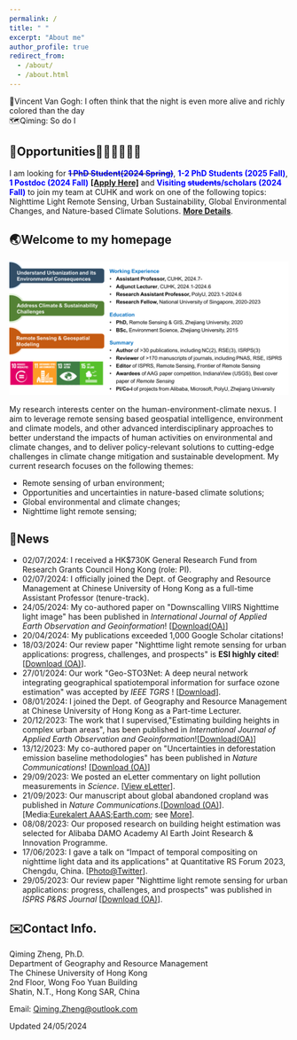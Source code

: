 ```yaml
---
permalink: /
title: " "
excerpt: "About me"
author_profile: true
redirect_from: 
  - /about/
  - /about.html
---  
```


🎨Vincent Van Gogh: I often think that the night is even more alive and richly colored than the day   
🗺️Qiming: So do I 

## 🚨Opportunities👩🏻‍🎓👨🏼‍🎓 ##
I am looking for ~~**<font color= Blue>1 PhD Student(2024 Spring)</font>**~~, **<font color= Blue>1-2 PhD Students (2025 Fall)</font>**, **<font color= Blue>1 Postdoc (2024 Fall)</font>** [**[Apply Here]**](https://cuhk.taleo.net/careersection/cu_career_non_teach/jobdetail.ftl?job=240001HS) and **<font color= Blue>Visiting ~~students~~/scholars (2024 Fall)</font>** to join my team at CUHK and work on one of the following topics: Nighttime Light Remote Sensing, Urban Sustainability, Global Environmental Changes, and Nature-based Climate Solutions. [**More Details**](https://qmzheng09work.github.io/opportunities/).  
## 🌏Welcome to my homepage ##  

![](intro_summary.png)

My research interests center on the human-environment-climate nexus. I aim to leverage remote sensing based geospatial intelligence, environment and climate models, and other advanced interdisciplinary approaches to better understand the impacts of human activities on environmental and climate changes, and to deliver policy-relevant solutions to cutting-edge challenges in climate change mitigation and sustainable development. My current research focuses on the following themes:
* Remote sensing of urban environment;
* Opportunities and uncertainties in nature-based climate solutions;
*	Global environmental and climate changes;
*	Nighttime light remote sensing;


## 📰News ##  
*   02/07/2024: I received a HK$730K General Research Fund  from Research Grants Council Hong Kong (role: PI).
*   02/07/2024: I officially joined the Dept. of Geography and Resource Management at Chinese University of Hong Kong as a full-time Assistant Professor (tenure-track).
*   24/05/2024: My co-authored paper on "Downscalling VIIRS Nighttime light image" has been published in *International Journal of Applied Earth Observation and Geoinformation*! [[Download(OA)](https://doi.org/10.1016/j.jag.2024.103924)]  
*  20/04/2024: My publications exceeded 1,000 Google Scholar citations!
*  18/03/2024: Our review paper "Nighttime light remote sensing for urban applications: progress, challenges, and prospects" is **ESI highly cited**! [[Download (OA)](https://www.sciencedirect.com/science/article/pii/S0924271623001521)].
*  27/01/2024: Our work "Geo-STO3Net: A deep neural network integrating geographical spatiotemporal information for surface ozone estimation" was accepted by *IEEE TGRS* ! [[Download](https://ieeexplore.ieee.org/document/10414127)].
*  08/01/2024: I joined the Dept. of Geography and Resource Management at Chinese University of Hong Kong as a Part-time Lecturer.
*  20/12/2023: The work that I supervised,"Estimating building heights in complex urban areas", has been published in *International Journal of Applied Earth Observation and Geoinformation*![[Download(OA)](https://doi.org/10.1016/j.jag.2023.103625)]
* 13/12/2023: My co-authored paper on "Uncertainties in deforestation emission baseline methodologies" has been published in *Nature Communications*! [[Download (OA)](https://doi.org/10.1038/s41467-023-44127-9)]
* 29/09/2023: We posted an eLetter commentary on light pollution measurements in *Science*. [[View eLetter](https://www.science.org/doi/10.1126/science.adg0473#elettersSection)].
* 21/09/2023: Our manuscript about global abandoned cropland was published in *Nature Communications*.[[Download (OA)](https://www.nature.com/articles/s41467-023-41837-y)].[Media:[Eurekalert AAAS](https://www.eurekalert.org/news-releases/1003363);[Earth.com](https://www.earth.com/news/abandoned-croplands-could-boost-food-security-and-climate-mitigation/); see [More](https://www.nature.com/articles/s41467-023-41837-y/metrics)].
* 08/08/2023: Our proposed research on building height estimation was selected for Alibaba DAMO Academy AI Earth Joint Research & Innovation Programme.
* 17/06/2023: I gave a talk on “Impact of temporal compositing on nighttime light data and its applications" at Quantitative RS Forum 2023, Chengdu, China. [[Photo@Twitter](https://twitter.com/QimingZheng2/status/1670058400305086464)].
* 29/05/2023: Our review paper "Nighttime light remote sensing for urban applications: progress, challenges, and prospects" was published in *ISPRS P&RS Journal* [[Download (OA)](https://www.sciencedirect.com/science/article/pii/S0924271623001521)].


## ✉️Contact Info. ##
Qiming Zheng, Ph.D.   
Department of Geography and Resource Management  
The Chinese University of Hong Kong  
2nd Floor, Wong Foo Yuan Building  
Shatin, N.T., Hong Kong SAR, China  

Email: <u>Qiming.Zheng@outlook.com</u>

Updated 24/05/2024
